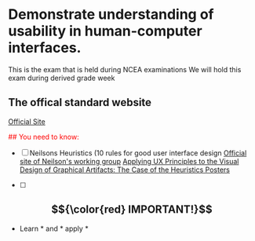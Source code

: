 
# Demonstrate understanding of usability in human-computer interfaces.

This is the exam that is held during NCEA examinations
We will hold this exam during derived grade week

## The offical standard website 
[Official Site](https://ncea.education.govt.nz/technology/digital-technologies/1/3?view=standard)


<span style='color:red'>## You need to know: </span>
- [ ] Neilsons Heuristics (10 rules for good user interface design
      [Official site of Neilson's working group](https://www.nngroup.com/)
      [Applying UX Principles to the Visual Design of Graphical Artifacts: The Case of the Heuristics Posters](https://www.nngroup.com/articles/visual-design-heuristics-posters/)

- [ ] 


## $${\color{red} IMPORTANT!}$$

* Learn * and * apply *
